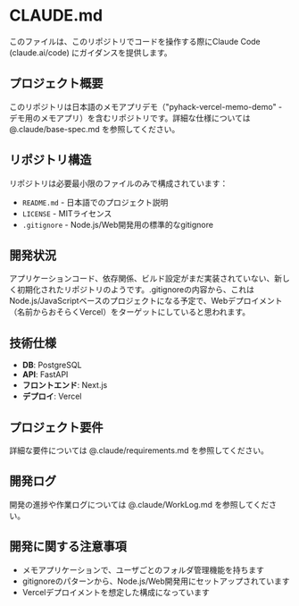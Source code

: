 # CLAUDE.md

このファイルは、このリポジトリでコードを操作する際にClaude Code (claude.ai/code) にガイダンスを提供します。

## プロジェクト概要

このリポジトリは日本語のメモアプリデモ（"pyhack-vercel-memo-demo" - デモ用のメモアプリ）を含むリポジトリです。詳細な仕様については @.claude/base-spec.md を参照してください。

## リポジトリ構造

リポジトリは必要最小限のファイルのみで構成されています：
- `README.md` - 日本語でのプロジェクト説明
- `LICENSE` - MITライセンス
- `.gitignore` - Node.js/Web開発用の標準的なgitignore

## 開発状況

アプリケーションコード、依存関係、ビルド設定がまだ実装されていない、新しく初期化されたリポジトリのようです。.gitignoreの内容から、これはNode.js/JavaScriptベースのプロジェクトになる予定で、Webデプロイメント（名前からおそらくVercel）をターゲットにしていると思われます。

## 技術仕様

- **DB**: PostgreSQL
- **API**: FastAPI
- **フロントエンド**: Next.js
- **デプロイ**: Vercel

## プロジェクト要件

詳細な要件については @.claude/requirements.md を参照してください。

## 開発ログ

開発の進捗や作業ログについては @.claude/WorkLog.md を参照してください。

## 開発に関する注意事項

- メモアプリケーションで、ユーザごとのフォルダ管理機能を持ちます
- gitignoreのパターンから、Node.js/Web開発用にセットアップされています
- Vercelデプロイメントを想定した構成になっています